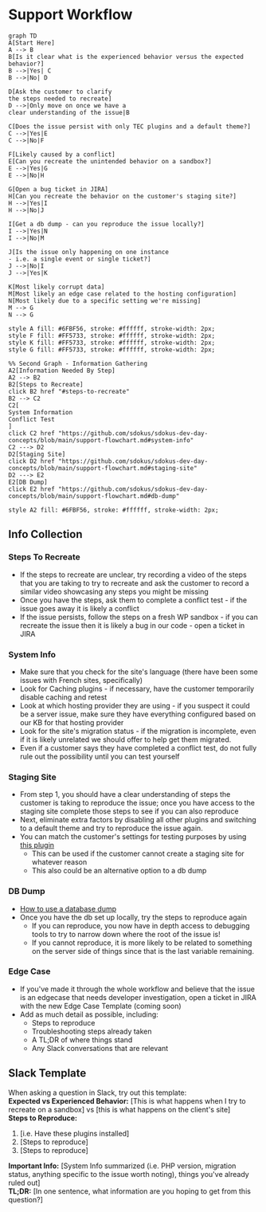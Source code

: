 # Support Workflow

```mermaid
graph TD
A[Start Here]
A --> B
B[Is it clear what is the experienced behavior versus the expected behavior?]
B -->|Yes| C
B -->|No| D

D[Ask the customer to clarify 
the steps needed to recreate]
D -->|Only move on once we have a 
clear understanding of the issue|B

C[Does the issue persist with only TEC plugins and a default theme?]
C -->|Yes|E
C -->|No|F

F[Likely caused by a conflict]
E[Can you recreate the unintended behavior on a sandbox?]
E -->|Yes|G
E -->|No|H

G[Open a bug ticket in JIRA]
H[Can you recreate the behavior on the customer's staging site?]
H -->|Yes|I
H -->|No|J

I[Get a db dump - can you reproduce the issue locally?]
I -->|Yes|N
I -->|No|M

J[Is the issue only happening on one instance
- i.e. a single event or single ticket?]
J -->|No|I
J -->|Yes|K

K[Most likely corrupt data]
M[Most likely an edge case related to the hosting configuration]
N[Most likely due to a specific setting we're missing]
M --> G
N --> G

style A fill: #6FBF56, stroke: #ffffff, stroke-width: 2px;
style F fill: #FF5733, stroke: #ffffff, stroke-width: 2px;
style K fill: #FF5733, stroke: #ffffff, stroke-width: 2px;
style G fill: #FF5733, stroke: #ffffff, stroke-width: 2px;

%% Second Graph - Information Gathering
A2[Information Needed By Step]
A2 --> B2
B2[Steps to Recreate]
click B2 href "#steps-to-recreate"
B2 --> C2
C2[
System Information
Conflict Test
]
click C2 href "https://github.com/sdokus/sdokus-dev-day-concepts/blob/main/support-flowchart.md#system-info"
C2 ---> D2
D2[Staging Site]
click D2 href "https://github.com/sdokus/sdokus-dev-day-concepts/blob/main/support-flowchart.md#staging-site"
D2 ---> E2
E2[DB Dump]
click E2 href "https://github.com/sdokus/sdokus-dev-day-concepts/blob/main/support-flowchart.md#db-dump"

style A2 fill: #6FBF56, stroke: #ffffff, stroke-width: 2px;
```

## Info Collection
### Steps To Recreate
- If the steps to recreate are unclear, try recording a video of the steps that you are taking to try to recreate and ask the customer to record a similar video showcasing any steps you might be missing
- Once you have the steps, ask them to complete a conflict test - if the issue goes away it is likely a conflict
- If the issue persists, follow the steps on a fresh WP sandbox - if you can recreate the issue then it is likely a bug in our code - open a ticket in JIRA

### System Info
- Make sure that you check for the site's language (there have been some issues with French sites, specifically)
- Look for Caching plugins - if necessary, have the customer temporarily disable caching and retest
- Look at which hosting provider they are using - if you suspect it could be a server issue, make sure they have everything configured based on our KB for that hosting provider
- Look for the site's migration status - if the migration is incomplete, even if it is likely unrelated we should offer to help get them migrated. 
- Even if a customer says they have completed a conflict test, do not fully rule out the possibility until you can test yourself


### Staging Site
- From step 1, you should have a clear understanding of steps the customer is taking to reproduce the issue; once you have access to the staging site complete those steps to see if you can also reproduce
- Next, eliminate extra factors by disabling all other plugins and switching to a default theme and try to reproduce the issue again.
- You can match the customer's settings for testing purposes by using [this plugin](https://theeventscalendar.com/extensions/settings-import-export/)
    - This can be used if the customer cannot create a staging site for whatever reason
    - This also could be an alternative option to a db dump 

### DB Dump
- [How to use a database dump](https://www.loom.com/share/471ae3b4fcaf4a7f8df2e67a7feb37a4)
- Once you have the db set up locally, try the steps to reproduce again
  - If you can reproduce, you now have in depth access to debugging tools to try to narrow down where the root of the issue is!
  - If you cannot reproduce, it is more likely to be related to something on the server side of things since that is the last variable remaining. 

### Edge Case
- If you've made it through the whole workflow and believe that the issue is an edgecase that needs developer investigation, open a ticket in JIRA with the new Edge Case Template (coming soon)
- Add as much detail as possible, including:
  - Steps to reproduce 
  - Troubleshooting steps already taken 
  - A TL;DR of where things stand 
  - Any Slack conversations that are relevant 

## Slack Template
When asking a question in Slack, try out this template: <br/>
**Expected vs Experienced Behavior:** [This is what happens when I try to recreate on a sandbox] vs [this is what happens on the client's site] <br/>
**Steps to Reproduce:** 
1. [i.e. Have these plugins installed] 
2. [Steps to reproduce] 
3. [Steps to reproduce]

**Important Info:** [System Info summarized (i.e. PHP version, migration status, anything specific to the issue worth noting), things you've already ruled out] <br/>
**TL;DR:** [In one sentence, what information are you hoping to get from this question?]
